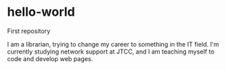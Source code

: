 # hello-world
First repository

I am a librarian, trying to change my career to something in the IT field. I'm currently studying network support at JTCC, and I am teaching myself to code and develop web pages.
